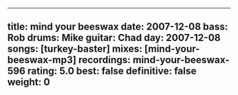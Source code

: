 
---
title: mind your beeswax
date: 2007-12-08
bass:	Rob
drums:	Mike
guitar:	Chad
day: 2007-12-08
songs: [turkey-baster]
mixes: [mind-your-beeswax-mp3]
recordings: mind-your-beeswax-596
rating: 5.0
best: false
definitive: false
weight: 0
---
